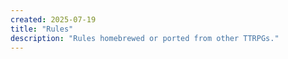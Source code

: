 ```yaml
---
created: 2025-07-19
title: "Rules"
description: "Rules homebrewed or ported from other TTRPGs."
---
```



<!-- Hugo will automatically list all pages in this section below this content -->